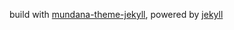 build with [mundana-theme-jekyll](https://wowthemesnet.github.io/mundana-theme-jekyll/), powered by [jekyll](https://jekyllrb.com)
